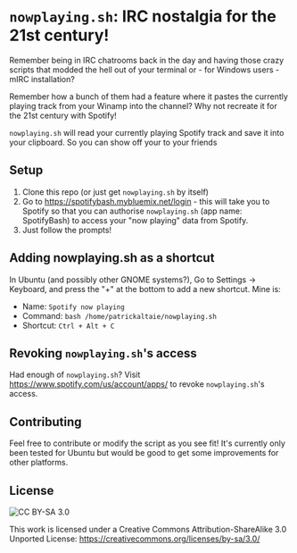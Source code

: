 # `nowplaying.sh`: IRC nostalgia for the 21st century!

Remember being in IRC chatrooms back in the day and having those crazy scripts that modded the hell out of your terminal
or - for Windows users - mIRC installation?

Remember how a bunch of them had a feature where it pastes the currently
playing track from your Winamp into the channel? Why not recreate it for the 21st century with Spotify!

`nowplaying.sh` will read your currently playing Spotify track and save it into your clipboard. So you can show off
your to your friends

## Setup
1. Clone this repo (or just get `nowplaying.sh` by itself)
2. Go to https://spotifybash.mybluemix.net/login - this will take you to Spotify so that you can authorise `nowplaying.sh` (app name: SpotifyBash) to access your "now playing" data from Spotify.
3. Just follow the prompts!

## Adding nowplaying.sh as a shortcut
In Ubuntu (and possibly other GNOME systems?), Go to Settings -> Keyboard, and press the "+" at the bottom to add a new shortcut. Mine is:

- Name: `Spotify now playing`
- Command: `bash /home/patrickaltaie/nowplaying.sh`
- Shortcut: `Ctrl + Alt + C`

## Revoking `nowplaying.sh`'s access
Had enough of `nowplaying.sh`? Visit https://www.spotify.com/us/account/apps/ to revoke `nowplaying.sh`'s access.

## Contributing
Feel free to contribute or modify the script as you see fit! It's currently only been tested for Ubuntu but would be
good to get some improvements for other platforms.

## License
![CC BY-SA 3.0](https://licensebuttons.net/l/by-sa/3.0/88x31.png "CC BY-SA 3.0")

This work is licensed under a Creative Commons Attribution-ShareAlike 3.0 Unported License:
https://creativecommons.org/licenses/by-sa/3.0/
